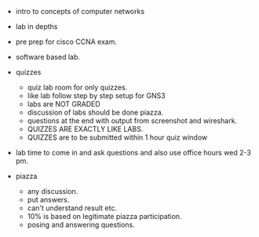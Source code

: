 - intro to concepts of computer networks
- lab in depths
- pre prep for cisco CCNA exam.
- software based lab.

- quizzes
    - quiz lab room for only quizzes.
    - like lab follow step by step setup for GNS3
    - labs are NOT GRADED
    - discussion of labs should be done piazza.
    - questions at the end with output from screenshot and wireshark.
    - QUIZZES ARE EXACTLY LIKE LABS.
    - QUIZZES are to be submitted within 1 hour quiz window

- lab time to come in and ask questions and also use office hours wed 2-3 pm.

- piazza
    - any discussion.
    - put answers.
    - can't understand result etc.
    - 10% is based on legitimate piazza participation.
    - posing and answering questions.

